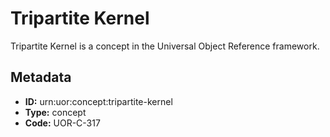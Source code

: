 # Tripartite Kernel

Tripartite Kernel is a concept in the Universal Object Reference framework.

## Metadata

- **ID:** urn:uor:concept:tripartite-kernel
- **Type:** concept
- **Code:** UOR-C-317
